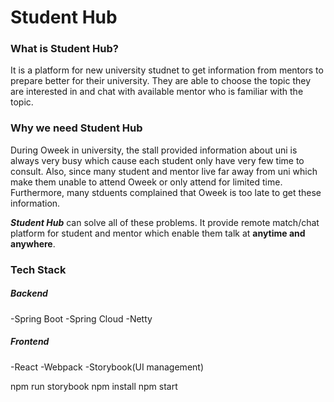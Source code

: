 # Student Hub


### What is Student Hub?
It is a platform for new university studnet to get information from mentors to prepare better for their university. They are able to choose the topic they are interested in and chat with available mentor who is familiar with the topic.

### Why we need Student Hub
During Oweek in university, the stall provided information about uni is always very busy which cause each student only have very few time to consult. 
Also, since many student and mentor live far away from uni which make them unable to attend Oweek or only attend for limited time.  
Furthermore, many stduents complained that Oweek is too late to get these information. 

***Student Hub*** can solve all of these problems. It provide remote match/chat platform for student and mentor which enable them talk at **anytime and anywhere**.

### Tech Stack
##### Backend
-Spring Boot
-Spring Cloud
-Netty

##### Frontend
-React
-Webpack
-Storybook(UI management)

npm run storybook
npm install
npm start


